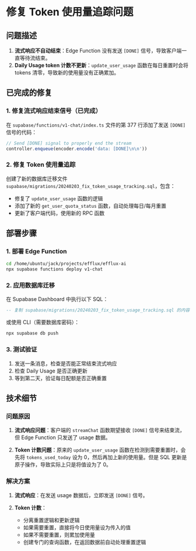 # 修复 Token 使用量追踪问题

## 问题描述

1. **流式响应不自动结束**：Edge Function 没有发送 `[DONE]` 信号，导致客户端一直等待流结束。
2. **Daily Usage token 计数不更新**：`update_user_usage` 函数在每日重置时会将 tokens 清零，导致新的使用量没有正确累加。

## 已完成的修复

### 1. 修复流式响应结束信号（已完成）

在 `supabase/functions/v1-chat/index.ts` 文件的第 377 行添加了发送 `[DONE]` 信号的代码：

```typescript
// Send [DONE] signal to properly end the stream
controller.enqueue(encoder.encode('data: [DONE]\n\n'))
```

### 2. 修复 Token 使用量追踪

创建了新的数据库迁移文件 `supabase/migrations/20240203_fix_token_usage_tracking.sql`，包含：

- 修复了 `update_user_usage` 函数的逻辑
- 添加了新的 `get_user_quota_status` 函数，自动处理每日/每月重置
- 更新了客户端代码，使用新的 RPC 函数

## 部署步骤

### 1. 部署 Edge Function

```bash
cd /home/ubuntu/jack/projects/efflux/efflux-ai
npx supabase functions deploy v1-chat
```

### 2. 应用数据库迁移

在 Supabase Dashboard 中执行以下 SQL：

```sql
-- 复制 supabase/migrations/20240203_fix_token_usage_tracking.sql 的内容并执行
```

或使用 CLI（需要数据库密码）：

```bash
npx supabase db push
```

### 3. 测试验证

1. 发送一条消息，检查是否能正常结束流式响应
2. 检查 Daily Usage 是否正确更新
3. 等到第二天，验证每日配额是否正确重置

## 技术细节

### 问题原因

1. **流式响应问题**：客户端的 `streamChat` 函数期望接收 `[DONE]` 信号来结束流，但 Edge Function 只发送了 usage 数据。

2. **Token 计数问题**：原来的 `update_user_usage` 函数在检测到需要重置时，会先将 `tokens_used_today` 设为 0，然后再加上新的使用量。但是 SQL 更新是原子操作，导致实际上只是将值设为了 0。

### 解决方案

1. **流式响应**：在发送 usage 数据后，立即发送 `[DONE]` 信号。

2. **Token 计数**：
   - 分离重置逻辑和更新逻辑
   - 如果需要重置，直接将今日使用量设为传入的值
   - 如果不需要重置，则累加使用量
   - 创建专门的查询函数，在返回数据前自动处理重置逻辑
